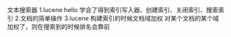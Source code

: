 文本搜索器
    1.lucene hello
        学会了得到索引写入器、创建索引、关闭索引、搜索索引
    2.文档的简单操作
    3.lucene 构建索引的时候文档域加权
        对某个文档的某个域加权了，则在搜索到的时候排名会靠前
    